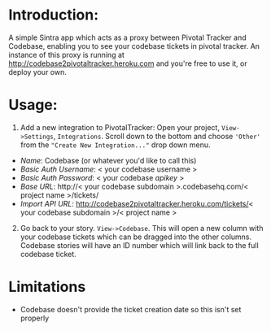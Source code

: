 Introduction:
=============

A simple Sintra app which acts as a proxy between Pivotal Tracker and Codebase, enabling you to see your codebase tickets in pivotal tracker. An instance of this proxy is running at http://codebase2pivotaltracker.heroku.com and you're free to use it, or deploy your own.

Usage:
======

1. Add a new integration to PivotalTracker: Open your project, `View->Settings`, `Integrations`. Scroll down to the bottom and choose `'Other'` from the `"Create New Integration..."` drop down menu.

  -  *Name*: Codebase (or whatever you'd like to call this)
  -  *Basic Auth Username*:  < your codebase username >
  -  *Basic Auth Password*: < your codebase _apikey_ >
  -  *Base URL*: http://< your codebase subdomain >.codebasehq.com/< project name >/tickets/
  -  *Import API URL*: http://codebase2pivotaltracker.heroku.com/tickets/< your codebase subdomain >/< project name >

2. Go back to your story. `View->Codebase`. This will open a new column with your codebase tickets which can be dragged into the other columns. Codebase stories will have an ID number which will link back to the full codebase ticket.

Limitations
===========

- Codebase doesn't provide the ticket creation date so this isn't set properly
